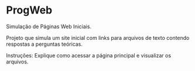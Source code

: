 # ProgWeb

Simulação de Páginas Web Iniciais.

Projeto que simula um site inicial com links para arquivos de texto contendo respostas a perguntas teóricas.

Instruções: Explique como acessar a página principal e visualizar os arquivos.